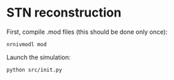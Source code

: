 # STN reconstruction

First, compile .mod files (this should be done only once):
```
nrnivmodl mod
```

Launch the simulation:
```
python src/init.py
```


